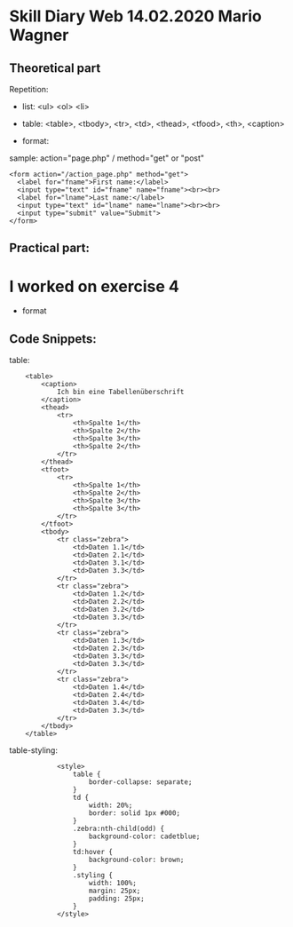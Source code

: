 
# Skill Diary Web 14.02.2020 Mario Wagner

## Theoretical part

Repetition:

* list: \<ul> \<ol> \<li>

* table: \<table>, \<tbody>, \<tr>, \<td>, \<thead>, \<tfood>, \<th>, \<caption>

* format:

sample: action="page.php" / method="get" or "post"
```
<form action="/action_page.php" method="get">
  <label for="fname">First name:</label>
  <input type="text" id="fname" name="fname"><br><br>
  <label for="lname">Last name:</label>
  <input type="text" id="lname" name="lname"><br><br>
  <input type="submit" value="Submit">
</form>    
``` 
## Practical part:

I worked on exercise 4
=======
* format
    
    
## Code Snippets:

table:

        <table>
            <caption>
                Ich bin eine Tabellenüberschrift
            </caption>
            <thead>
                <tr>
                    <th>Spalte 1</th>
                    <th>Spalte 2</th>
                    <th>Spalte 3</th>
                    <th>Spalte 2</th>
                </tr>
            </thead>
            <tfoot>
                <tr>
                    <th>Spalte 1</th>
                    <th>Spalte 2</th>
                    <th>Spalte 3</th>
                    <th>Spalte 3</th>
                </tr>
            </tfoot>
            <tbody>
                <tr class="zebra">
                    <td>Daten 1.1</td>
                    <td>Daten 2.1</td>
                    <td>Daten 3.1</td>
                    <td>Daten 3.3</td>
                </tr>
                <tr class="zebra">
                    <td>Daten 1.2</td>
                    <td>Daten 2.2</td>
                    <td>Daten 3.2</td>
                    <td>Daten 3.3</td>
                </tr>
                <tr class="zebra">
                    <td>Daten 1.3</td>
                    <td>Daten 2.3</td>
                    <td>Daten 3.3</td>
                    <td>Daten 3.3</td>
                </tr>
                <tr class="zebra">
                    <td>Daten 1.4</td>
                    <td>Daten 2.4</td>
                    <td>Daten 3.4</td>
                    <td>Daten 3.3</td>
                </tr>
            </tbody>
        </table>
        
table-styling:
        
                <style>
                    table {
                        border-collapse: separate;
                    }
                    td {
                        width: 20%;
                        border: solid 1px #000;
                    }
                    .zebra:nth-child(odd) {
                        background-color: cadetblue;
                    }
                    td:hover {
                        background-color: brown;
                    }
                    .styling {
                        width: 100%;
                        margin: 25px;
                        padding: 25px;
                    }
                </style>

